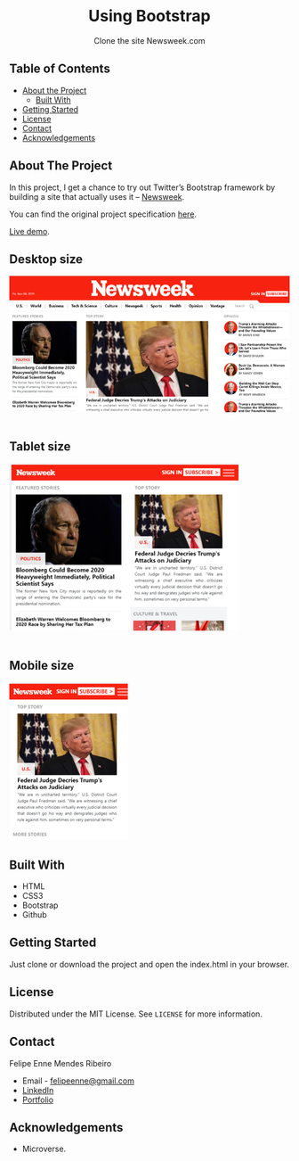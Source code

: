 <!--
*** Thanks for checking out this README Template. 
-->


<!-- PROJECT TITLE -->

<br />
<h1 align="center">Using Bootstrap</h1>
<p align="center">
    Clone the site Newsweek.com
    <br />
</p>


<!-- TABLE OF CONTENTS -->


## Table of Contents

- [About the Project](#about-the-project)
  - [Built With](#built-with)
- [Getting Started](#getting-started)
- [License](#license)
- [Contact](#contact)
- [Acknowledgements](#acknowledgements)


<!-- ABOUT THE PROJECT -->
## About The Project


In this project, I get a chance to try out Twitter’s Bootstrap framework by building a site that actually uses it – <a target="_blank" href="https://www.newsweek.com/">Newsweek</a>.

You can find the original project specification <a target="_blank" href="https://www.theodinproject.com/courses/html5-and-css3/lessons/using-bootstrap/">here</a>.

<a target="_blank" href="https://felipeenne.github.io/Using-Bootstrap/">Live demo</a>.
<br>

## Desktop size
![Screenshot Image](assets/images/screenshot1.png)
<br><br>
## Tablet size
![Screenshot Image](assets/images/screenshot2.png)
<br><br>
## Mobile size
![Screenshot Image](assets/images/screenshot3.png)
<br>

## Built With 


* HTML 
* CSS3
* Bootstrap 
* Github


<!-- GETTING STARTED -->
## Getting Started


Just clone or download the project and open the index.html in your browser. 

<!-- LICENSE -->
## License

Distributed under the MIT License. See `LICENSE` for more information.

<!-- CONTACT -->
## Contact
Felipe Enne Mendes Ribeiro
* Email - felipeenne@gmail.com
* <a href="https://www.linkedin.com/in/felipe-enne/" target="_blank">LinkedIn</a>
* <a href="https://felipeenne.com/" target="_blank">Portfolio</a>




<!-- ACKNOWLEDGEMENTS -->
## Acknowledgements

* Microverse.


